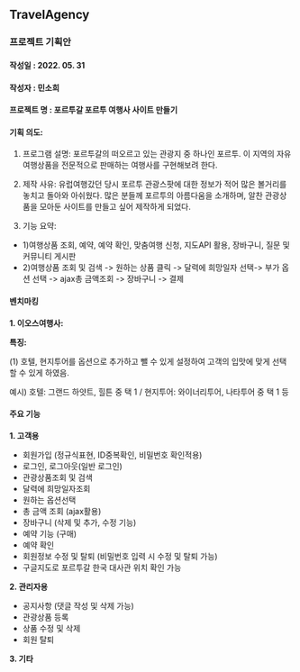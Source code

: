 ## TravelAgency
### 프로젝트 기획안

#### 작성일 : 2022. 05. 31
#### 작성자 : 민소희
#### 프로젝트 명 : 포르투갈 포르투 여행사 사이트 만들기
#### 기획 의도: 
1. 프로그램 설명: 포르투갈의 떠오르고 있는 관광지 중 하나인 포르투. 
이 지역의 자유여행상품을 전문적으로 판매하는 여행사를 구현해보려 한다.


2. 제작 사유: 유럽여행갔던 당시 포르투 관광스팟에 대한 정보가 적어 많은 볼거리를 놓치고 돌아와 아쉬웠다. 
많은 분들께 포르투의 아름다움을 소개하며, 알찬 관광상품을 모아둔 사이트를 만들고 싶어 
제작하게 되었다.


3. 기능 요약: 
- 1)여행상품 조회, 예약, 예약 확인, 맞춤여행 신청, 지도API 활용, 장바구니, 질문 및 커뮤니티 게시판
- 2)여행상품 조회 및 검색 -> 원하는 상품 클릭 -> 달력에 희망일자 선택-> 부가 옵션 선택 -> ajax총 금액조회 -> 장바구니 -> 결제
#### 벤치마킹
**1. 이오스여행사:**

**특징:**

(1) 호텔, 현지투어를 옵션으로 추가하고 뺄 수 있게 설정하여 고객의 입맛에 맞게 선택할 수 있게 하였음.

예시) 호텔: 그랜드 하얏트, 힐튼 중 택 1 / 현지투어: 와이너리투어, 나타투어 중 택 1 등



#### 주요 기능
**1. 고객용**
- 회원가입 (정규식표현, ID중복확인, 비밀번호 확인적용)
- 로그인, 로그아웃(일반 로그인)
- 관광상품조회 및 검색
- 달력에 희망일자조회
- 원하는 옵션선택
- 총 금액 조회 (ajax활용)
- 장바구니 (삭제 및 추가, 수정 기능)
- 예약 기능 (구매)
- 예약 확인
- 회원정보 수정 및 탈퇴 (비밀번호 입력 시 수정 및 탈퇴 가능)
- 구글지도로 포르투갈 한국 대사관 위치 확인 가능

**2. 관리자용**
- 공지사항 (댓글 작성 및 삭제 가능)
- 관광상품 등록
- 상품 수정 및 삭제
- 회원 탈퇴

**3. 기타**
